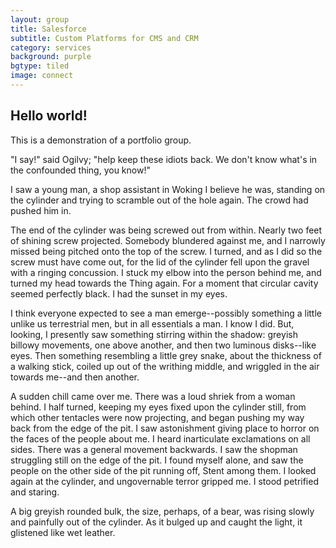 ```yaml
---
layout: group
title: Salesforce
subtitle: Custom Platforms for CMS and CRM
category: services
background: purple
bgtype: tiled
image: connect
---
```


## Hello world!

This is a demonstration of a portfolio group.

"I say!" said Ogilvy; "help keep these idiots back.  We don't know what's in the confounded thing, you know!"

I saw a young man, a shop assistant in Woking I believe he was, standing on the cylinder and trying to scramble out of the hole again. The crowd had pushed him in.

The end of the cylinder was being screwed out from within.  Nearly two feet of shining screw projected.  Somebody blundered against me, and I narrowly missed being pitched onto the top of the screw.  I turned, and as I did so the screw must have come out, for the lid of the cylinder fell upon the gravel with a ringing concussion.  I stuck my elbow into the person behind me, and turned my head towards the Thing again.  For a moment that circular cavity seemed perfectly black. I had the sunset in my eyes.

I think everyone expected to see a man emerge--possibly something a little unlike us terrestrial men, but in all essentials a man.  I know I did.  But, looking, I presently saw something stirring within the shadow: greyish billowy movements, one above another, and then two luminous disks--like eyes.  Then something resembling a little grey snake, about the thickness of a walking stick, coiled up out of the writhing middle, and wriggled in the air towards me--and then another.

A sudden chill came over me.  There was a loud shriek from a woman behind.  I half turned, keeping my eyes fixed upon the cylinder still, from which other tentacles were now projecting, and began pushing my way back from the edge of the pit.  I saw astonishment giving place to horror on the faces of the people about me.  I heard inarticulate exclamations on all sides.  There was a general movement backwards. I saw the shopman struggling still on the edge of the pit.  I found myself alone, and saw the people on the other side of the pit running off, Stent among them.  I looked again at the cylinder, and ungovernable terror gripped me.  I stood petrified and staring.

A big greyish rounded bulk, the size, perhaps, of a bear, was rising slowly and painfully out of the cylinder.  As it bulged up and caught the light, it glistened like wet leather.